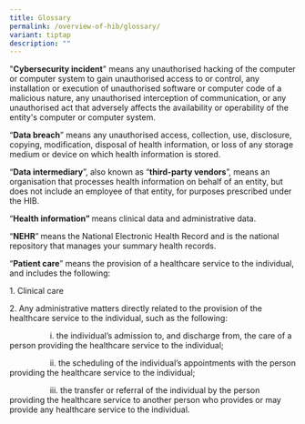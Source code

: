 ```yaml
---
title: Glossary
permalink: /overview-of-hib/glossary/
variant: tiptap
description: ""
---
```

<p>"<strong>Cybersecurity incident</strong>" means any unauthorised hacking of the computer or computer system to gain unauthorised access to or control, any installation or execution of unauthorised software or computer code of a malicious nature, any unauthorised interception of communication, or any unauthorised act that adversely affects the availability or operability of the entity's computer or computer system.</p><p>“<strong>Data breach</strong>” means any unauthorised access, collection, use, disclosure, copying, modification, disposal of health information, or loss of any storage medium or device on which health information is stored.</p><p>“<strong>Data intermediary</strong>”, also known as “<strong>third-party vendors</strong>”, means an organisation that processes health information on behalf of an entity, but does not include an employee of that entity, for purposes prescribed under the HIB.</p><p>“<strong>Health information” </strong>means clinical data and administrative data.</p><p>“<strong>NEHR</strong>”<strong> </strong>means the National Electronic Health Record and is the national repository that manages your summary health records.</p><p>“<strong>Patient care</strong>” means the provision of a healthcare service to the individual, and includes the following:</p><p>1.&nbsp;Clinical care</p><p>2.&nbsp;Any administrative matters directly related to the provision of the healthcare service to the individual, such as the following:</p><p>&nbsp;&nbsp;&nbsp;&nbsp;&nbsp;&nbsp;&nbsp;&nbsp;&nbsp;&nbsp;&nbsp;&nbsp;&nbsp;&nbsp;&nbsp;&nbsp;&nbsp;&nbsp;i.&nbsp;the individual’s admission to, and discharge from, the care of a person providing the healthcare service to the individual;</p><p>&nbsp;&nbsp;&nbsp;&nbsp;&nbsp;&nbsp;&nbsp;&nbsp;&nbsp;&nbsp;&nbsp;&nbsp;&nbsp;&nbsp;&nbsp;&nbsp;&nbsp;&nbsp;ii.&nbsp;the scheduling of the individual’s appointments with the person providing the healthcare service to the individual;</p><p>&nbsp;&nbsp;&nbsp;&nbsp;&nbsp;&nbsp;&nbsp;&nbsp;&nbsp;&nbsp;&nbsp;&nbsp;&nbsp;&nbsp;&nbsp;&nbsp;&nbsp;&nbsp;iii.&nbsp;the transfer or referral of the individual by the person providing the healthcare service to another person who provides or may provide any healthcare service to the individual.</p>